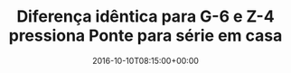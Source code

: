 ---
layout: post
title: "Diferença idêntica para G-6 e Z-4 pressiona Ponte para série em casa"
date: 2016-10-10T08:15:00+00:00
external_link: "http://globoesporte.globo.com/sp/campinas-e-regiao/futebol/times/ponte-preta/noticia/2016/10/diferenca-identica-para-g-6-e-z-4-pressiona-ponte-para-serie-em-casa.html"
categories: news globo.com
---